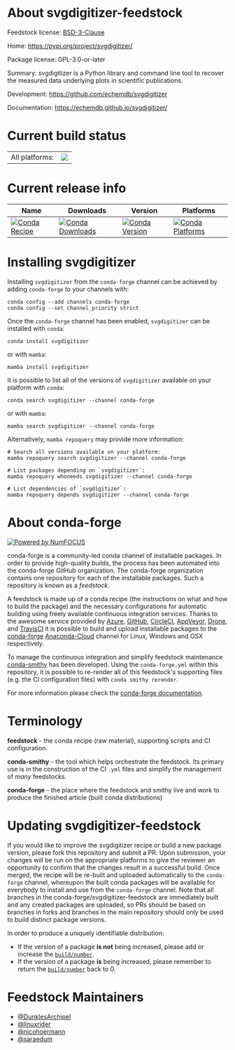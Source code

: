 About svgdigitizer-feedstock
============================

Feedstock license: [BSD-3-Clause](https://github.com/conda-forge/svgdigitizer-feedstock/blob/main/LICENSE.txt)

Home: https://pypi.org/project/svgdigitizer/

Package license: GPL-3.0-or-later

Summary: svgdigitizer is a Python library and command line tool to recover the measured data underlying plots in scientific publications.

Development: https://github.com/echemdb/svgdigitizer

Documentation: https://echemdb.github.io/svgdigitizer/

Current build status
====================


<table><tr><td>All platforms:</td>
    <td>
      <a href="https://dev.azure.com/conda-forge/feedstock-builds/_build/latest?definitionId=15321&branchName=main">
        <img src="https://dev.azure.com/conda-forge/feedstock-builds/_apis/build/status/svgdigitizer-feedstock?branchName=main">
      </a>
    </td>
  </tr>
</table>

Current release info
====================

| Name | Downloads | Version | Platforms |
| --- | --- | --- | --- |
| [![Conda Recipe](https://img.shields.io/badge/recipe-svgdigitizer-green.svg)](https://anaconda.org/conda-forge/svgdigitizer) | [![Conda Downloads](https://img.shields.io/conda/dn/conda-forge/svgdigitizer.svg)](https://anaconda.org/conda-forge/svgdigitizer) | [![Conda Version](https://img.shields.io/conda/vn/conda-forge/svgdigitizer.svg)](https://anaconda.org/conda-forge/svgdigitizer) | [![Conda Platforms](https://img.shields.io/conda/pn/conda-forge/svgdigitizer.svg)](https://anaconda.org/conda-forge/svgdigitizer) |

Installing svgdigitizer
=======================

Installing `svgdigitizer` from the `conda-forge` channel can be achieved by adding `conda-forge` to your channels with:

```
conda config --add channels conda-forge
conda config --set channel_priority strict
```

Once the `conda-forge` channel has been enabled, `svgdigitizer` can be installed with `conda`:

```
conda install svgdigitizer
```

or with `mamba`:

```
mamba install svgdigitizer
```

It is possible to list all of the versions of `svgdigitizer` available on your platform with `conda`:

```
conda search svgdigitizer --channel conda-forge
```

or with `mamba`:

```
mamba search svgdigitizer --channel conda-forge
```

Alternatively, `mamba repoquery` may provide more information:

```
# Search all versions available on your platform:
mamba repoquery search svgdigitizer --channel conda-forge

# List packages depending on `svgdigitizer`:
mamba repoquery whoneeds svgdigitizer --channel conda-forge

# List dependencies of `svgdigitizer`:
mamba repoquery depends svgdigitizer --channel conda-forge
```


About conda-forge
=================

[![Powered by
NumFOCUS](https://img.shields.io/badge/powered%20by-NumFOCUS-orange.svg?style=flat&colorA=E1523D&colorB=007D8A)](https://numfocus.org)

conda-forge is a community-led conda channel of installable packages.
In order to provide high-quality builds, the process has been automated into the
conda-forge GitHub organization. The conda-forge organization contains one repository
for each of the installable packages. Such a repository is known as a *feedstock*.

A feedstock is made up of a conda recipe (the instructions on what and how to build
the package) and the necessary configurations for automatic building using freely
available continuous integration services. Thanks to the awesome service provided by
[Azure](https://azure.microsoft.com/en-us/services/devops/), [GitHub](https://github.com/),
[CircleCI](https://circleci.com/), [AppVeyor](https://www.appveyor.com/),
[Drone](https://cloud.drone.io/welcome), and [TravisCI](https://travis-ci.com/)
it is possible to build and upload installable packages to the
[conda-forge](https://anaconda.org/conda-forge) [Anaconda-Cloud](https://anaconda.org/)
channel for Linux, Windows and OSX respectively.

To manage the continuous integration and simplify feedstock maintenance
[conda-smithy](https://github.com/conda-forge/conda-smithy) has been developed.
Using the ``conda-forge.yml`` within this repository, it is possible to re-render all of
this feedstock's supporting files (e.g. the CI configuration files) with ``conda smithy rerender``.

For more information please check the [conda-forge documentation](https://conda-forge.org/docs/).

Terminology
===========

**feedstock** - the conda recipe (raw material), supporting scripts and CI configuration.

**conda-smithy** - the tool which helps orchestrate the feedstock.
                   Its primary use is in the construction of the CI ``.yml`` files
                   and simplify the management of *many* feedstocks.

**conda-forge** - the place where the feedstock and smithy live and work to
                  produce the finished article (built conda distributions)


Updating svgdigitizer-feedstock
===============================

If you would like to improve the svgdigitizer recipe or build a new
package version, please fork this repository and submit a PR. Upon submission,
your changes will be run on the appropriate platforms to give the reviewer an
opportunity to confirm that the changes result in a successful build. Once
merged, the recipe will be re-built and uploaded automatically to the
`conda-forge` channel, whereupon the built conda packages will be available for
everybody to install and use from the `conda-forge` channel.
Note that all branches in the conda-forge/svgdigitizer-feedstock are
immediately built and any created packages are uploaded, so PRs should be based
on branches in forks and branches in the main repository should only be used to
build distinct package versions.

In order to produce a uniquely identifiable distribution:
 * If the version of a package **is not** being increased, please add or increase
   the [``build/number``](https://docs.conda.io/projects/conda-build/en/latest/resources/define-metadata.html#build-number-and-string).
 * If the version of a package **is** being increased, please remember to return
   the [``build/number``](https://docs.conda.io/projects/conda-build/en/latest/resources/define-metadata.html#build-number-and-string)
   back to 0.

Feedstock Maintainers
=====================

* [@DunklesArchipel](https://github.com/DunklesArchipel/)
* [@linuxrider](https://github.com/linuxrider/)
* [@nicohoermann](https://github.com/nicohoermann/)
* [@saraedum](https://github.com/saraedum/)

